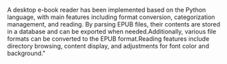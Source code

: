    A desktop e-book reader has been implemented based on the Python language, with main features
including format conversion, categorization management, and reading. By parsing EPUB files, their 
contents are stored in a database and can be exported when needed.Additionally, various file formats
can be converted to the EPUB format.Reading features include directory browsing, content display, and 
adjustments for font color and background."
